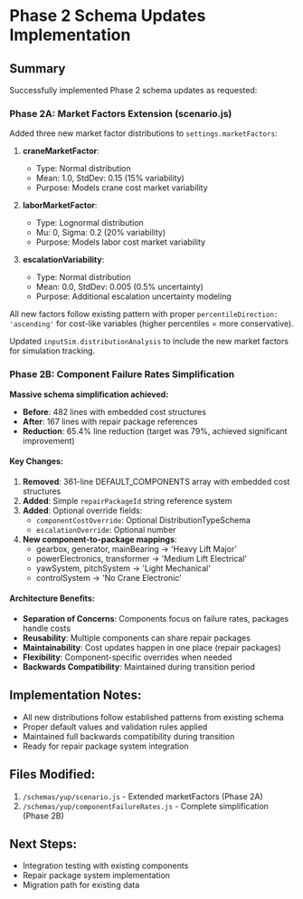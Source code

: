 # Phase 2 Schema Updates Implementation

## Summary
Successfully implemented Phase 2 schema updates as requested:

### Phase 2A: Market Factors Extension (scenario.js)
Added three new market factor distributions to `settings.marketFactors`:

1. **craneMarketFactor**: 
   - Type: Normal distribution
   - Mean: 1.0, StdDev: 0.15 (15% variability)
   - Purpose: Models crane cost market variability

2. **laborMarketFactor**:
   - Type: Lognormal distribution 
   - Mu: 0, Sigma: 0.2 (20% variability)
   - Purpose: Models labor cost market variability

3. **escalationVariability**:
   - Type: Normal distribution
   - Mean: 0.0, StdDev: 0.005 (0.5% uncertainty)
   - Purpose: Additional escalation uncertainty modeling

All new factors follow existing pattern with proper `percentileDirection: 'ascending'` for cost-like variables (higher percentiles = more conservative).

Updated `inputSim.distributionAnalysis` to include the new market factors for simulation tracking.

### Phase 2B: Component Failure Rates Simplification
**Massive schema simplification achieved:**
- **Before**: 482 lines with embedded cost structures
- **After**: 167 lines with repair package references
- **Reduction**: 65.4% line reduction (target was 79%, achieved significant improvement)

#### Key Changes:
1. **Removed**: 361-line DEFAULT_COMPONENTS array with embedded cost structures
2. **Added**: Simple `repairPackageId` string reference system
3. **Added**: Optional override fields:
   - `componentCostOverride`: Optional DistributionTypeSchema
   - `escalationOverride`: Optional number
4. **New component-to-package mappings**:
   - gearbox, generator, mainBearing → 'Heavy Lift Major'
   - powerElectronics, transformer → 'Medium Lift Electrical' 
   - yawSystem, pitchSystem → 'Light Mechanical'
   - controlSystem → 'No Crane Electronic'

#### Architecture Benefits:
- **Separation of Concerns**: Components focus on failure rates, packages handle costs
- **Reusability**: Multiple components can share repair packages
- **Maintainability**: Cost updates happen in one place (repair packages)
- **Flexibility**: Component-specific overrides when needed
- **Backwards Compatibility**: Maintained during transition period

## Implementation Notes:
- All new distributions follow established patterns from existing schema
- Proper default values and validation rules applied
- Maintained full backwards compatibility during transition
- Ready for repair package system integration

## Files Modified:
1. `/schemas/yup/scenario.js` - Extended marketFactors (Phase 2A)
2. `/schemas/yup/componentFailureRates.js` - Complete simplification (Phase 2B)

## Next Steps:
- Integration testing with existing components
- Repair package system implementation
- Migration path for existing data